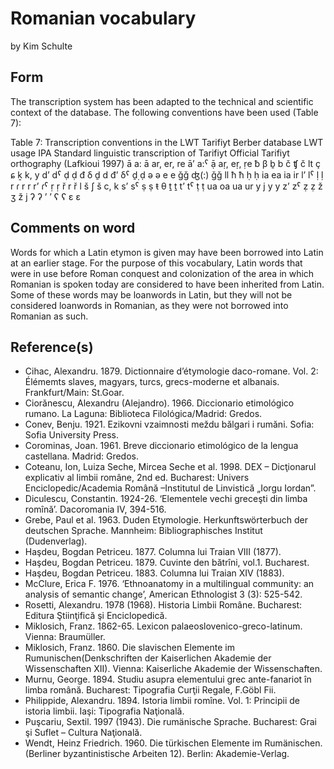 # Romanian vocabulary

by Kim Schulte

## Form

The transcription system has been adapted to the technical and scientific context of the database. The following conventions have been used (Table 7):

Table 7: Transcription conventions in the LWT Tarifiyt Berber database
LWT usage	IPA	Standard linguistic transcription of Tarifiyt	Official Tarifiyt orthography (Lafkioui 1997)
ā	a:	ā	ar, er, re
ā’	a:ˁ	ạ̄	aṛ, eṛ, ṛe
ƀ	β	ḇ	b
č	ʧ	č	lt
ç	ɕ	ḵ	k, y 
d’	dˁ	ḍ	ḍ
đ	δ	ḏ	d
đ’	δˁ	ḏ̣	ḍ
ə	ə	e	e
ǧǧ	ʤ(:)	ǧǧ	ll
ħ	ħ	ḥ	ḥ 
ia	ea	ia	ir
l’	lˁ	ḷ	ḷ
r	ɾ	r	r
r’ 	ɾˁ	ṛ	ṛ
ř	r	ř	l
š	ʃ	š	c, k
s’	sˁ	ṣ	ṣ
ŧ	θ	ṯ	ṯ
t’	tˁ	ṭ	ṭ
ua	oa	ua	ur
y	j	y	y
z’	zˁ	ẓ	ẓ
ž	ʒ	ž	j
ʔ	ʔ	’	’
ʕ	ʕ	ɛ	ɛ

## Comments on word

Words for which a Latin etymon is given may have been borrowed into Latin at an earlier stage. For the purpose of this vocabulary, Latin words that were in use before Roman conquest and colonization of the area in which Romanian is spoken today are considered to have been inherited from Latin. Some of these words may be loanwords in Latin, but they will not be considered loanwords in Romanian, as they were not borrowed into Romanian as such.

## Reference(s)

- Cihac, Alexandru. 1879. Dictionnaire d’étymologie daco-romane. Vol. 2: Élémemts slaves, magyars, turcs, grecs-moderne et albanais. Frankfurt/Main: St.Goar.
- Ciorănescu, Alexandru (Alejandro). 1966. Diccionario etimológico rumano. La Laguna: Biblioteca Filológica/Madrid: Gredos.
- Conev, Benju. 1921. Ezikovni vzaimnosti meždu bălgari i rumăni. Sofia: Sofia University Press.
- Corominas, Joan. 1961. Breve diccionario etimológico de la lengua castellana. Madrid: Gredos.
- Coteanu, Ion, Luiza Seche, Mircea Seche et al. 1998. DEX – Dicţionarul explicativ al limbii române, 2nd ed. Bucharest: Univers Enciclopedic/Academia Română –Institutul de Linvistică „Iorgu Iordan”.
- Diculescu, Constantin. 1924-26. ‘Elementele vechi greceşti din limba romînă’. Dacoromania IV, 394-516.
- Grebe, Paul et al. 1963. Duden Etymologie. Herkunftswörterbuch der deutschen Sprache. Mannheim: Bibliographisches Institut (Dudenverlag).
- Haşdeu, Bogdan Petriceu. 1877. Columna lui Traian VIII (1877). 
- Haşdeu, Bogdan Petriceu. 1879. Cuvinte den bătrîni, vol.1. Bucharest.
- Haşdeu, Bogdan Petriceu. 1883. Columna lui Traian XIV (1883).
- McClure, Erica F. 1976. ‘Ethnoanatomy in a multilingual community: an analysis of semantic change’, American Ethnologist 3 (3): 525-542.
- Rosetti, Alexandru. 1978 (1968). Historia Limbii Române. Bucharest: Editura Ştiinţifică şi Enciclopedică.
- Miklosich, Franz. 1862-65. Lexicon palaeoslovenico-greco-latinum. Vienna: Braumüller.
- Miklosich, Franz. 1860. Die slavischen Elemente im Rumunischen(Denkschriften der Kaiserlichen Akademie der Wissenschaften XII). Vienna: Kaiserliche Akademie der Wissenschaften.
- Murnu, George. 1894. Studiu asupra elementului grec ante-fanariot în limba română. Bucharest: Tipografia Curţii Regale, F.Göbl Fii.
- Philippide, Alexandru. 1894. Istoria limbii romîne. Vol. 1: Principii de istoria limbii. Iaşi: Tipografia Naţională.
- Puşcariu, Sextil. 1997 (1943). Die rumänische Sprache. Bucharest: Grai şi Suflet – Cultura Naţională. 
- Wendt, Heinz Friedrich. 1960. Die türkischen Elemente im Rumänischen. (Berliner byzantinistische Arbeiten 12). Berlin: Akademie-Verlag.


